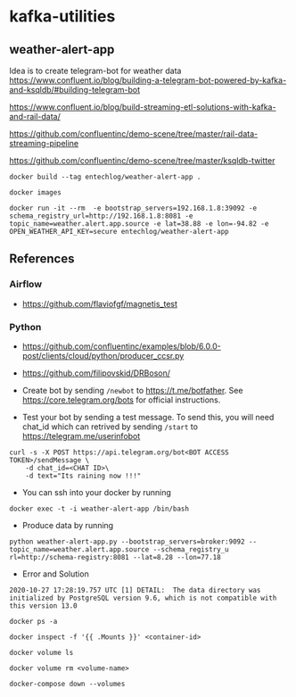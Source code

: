 # kafka-utilities

## weather-alert-app

Idea is to create telegram-bot for weather data https://www.confluent.io/blog/building-a-telegram-bot-powered-by-kafka-and-ksqldb/#building-telegram-bot

https://www.confluent.io/blog/build-streaming-etl-solutions-with-kafka-and-rail-data/

https://github.com/confluentinc/demo-scene/tree/master/rail-data-streaming-pipeline

https://github.com/confluentinc/demo-scene/tree/master/ksqldb-twitter

```
docker build --tag entechlog/weather-alert-app .

docker images

docker run -it --rm  -e bootstrap_servers=192.168.1.8:39092 -e 
schema_registry_url=http://192.168.1.8:8081 -e topic_name=weather.alert.app.source -e lat=38.88 -e lon=-94.82 -e OPEN_WEATHER_API_KEY=secure entechlog/weather-alert-app
```

## References
### Airflow
- https://github.com/flaviofgf/magnetis_test

### Python
- https://github.com/confluentinc/examples/blob/6.0.0-post/clients/cloud/python/producer_ccsr.py
- https://github.com/filipovskid/DRBoson/

- Create bot by sending `/newbot` to https://t.me/botfather. See https://core.telegram.org/bots for official instructions.

- Test your bot by sending a test message. To send this, you will need chat_id which can retrived by sending `/start` to https://telegram.me/userinfobot

```
curl -s -X POST https://api.telegram.org/bot<BOT ACCESS TOKEN>/sendMessage \
    -d chat_id=<CHAT ID>\
    -d text="Its raining now !!!"
```

- You can ssh into your docker by running
```
docker exec -t -i weather-alert-app /bin/bash
```

- Produce data by running
```
python weather-alert-app.py --bootstrap_servers=broker:9092 --topic_name=weather.alert.app.source --schema_registry_u
rl=http://schema-registry:8081 --lat=8.28 --lon=77.18
```

- Error and Solution 
```
2020-10-27 17:28:19.757 UTC [1] DETAIL:  The data directory was initialized by PostgreSQL version 9.6, which is not compatible with this version 13.0

docker ps -a

docker inspect -f '{{ .Mounts }}' <container-id>

docker volume ls

docker volume rm <volume-name>

docker-compose down --volumes

```

